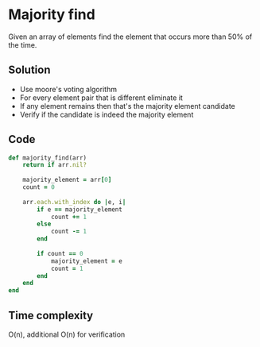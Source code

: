 # Majority find
Given an array of elements find the element that occurs more than 50% of the time.

## Solution
- Use moore's voting algorithm
- For every element pair that is different eliminate it
- If any element remains then that's the majority element candidate
- Verify if the candidate is indeed the majority element

## Code
```ruby
def majority_find(arr)
    return if arr.nil?
    
    majority_element = arr[0]
    count = 0
    
    arr.each.with_index do |e, i|
        if e == majority_element
            count += 1
        else 
            count -= 1
        end
        
        if count == 0
            majority_element = e
            count = 1
        end
    end
end
```

## Time complexity
O(n), additional O(n) for verification